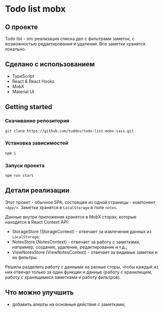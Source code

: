 # Todo list mobx

## О проекте

Todo list - это реализация списка дел с фильтрами заметок, с возможностью редактирования и удаления. Все заметки хранятся локально. 

## Сделано с использованием 

- TypeScript
- React & React Hooks
- MobX
- Material UI

## Getting started

### Скачивание репозитория

`git clone https://github.com/tuddev/todo-list-mobx-sass.git`

### Установка зависимостей

`npm i`

### Запуск проекта 

`npm run start`

## Детали реализации

Этот проект - обычное SPA, состоящее из одной страницы - компонент `<App/>`. 
Заметки хранятся в `LocalStorage` в поле `notes`.

Данные внутри приложения хранятся в MobX сторах, которые находятся в React Context API:
- StorageStore (StorageContext) - отвечает за извлечение данных из `LocalStorage`;
- NotesStore (NotesContext) - отвечает за работу с заметками, например, создание, удаление, редактирование и т.д.;
- ViewNotesStore (ViewNotesContext) - отвечает за видимые заметки и их фильтры.

Решила разделить работу с данными на разные сторы, чтобы каждый из них отвечал только за одни функции и данные (работу с хранилищем, работу с хранящимися заметками и работу фильтров).

## Что можно улучшить

- добавить алерты на основные действия с заметками;
